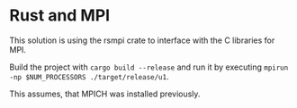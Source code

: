 # Rust and MPI

This solution is using the rsmpi crate to interface with the C libraries for MPI.

Build the project with `cargo build --release` and run it by executing `mpirun -np $NUM_PROCESSORS ./target/release/u1`.

This assumes, that MPICH was installed previously.
